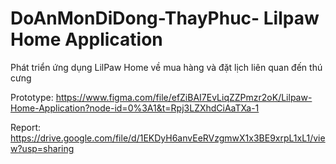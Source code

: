 # DoAnMonDiDong-ThayPhuc- Lilpaw Home Application
Phát triển ứng dụng LilPaw Home về mua hàng và đặt lịch liên quan đến thú cưng


Prototype: https://www.figma.com/file/efZiBAI7EvLiqZZPmzr2oK/Lilpaw-Home-Application?node-id=0%3A1&t=Rpj3LZXhdCiAaTXa-1

Report: https://drive.google.com/file/d/1EKDyH6anvEeRVzgmwX1x3BE9xrpL1xL1/view?usp=sharing
